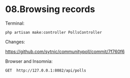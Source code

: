 # 08.Browsing records

Terminal:

    php artisan make:controller PollsController

Changes:

https://github.com/sytnic/communitypoll/commit/7f760f6

Browser and Insomnia:

    GET  http://127.0.0.1:8082/api/polls